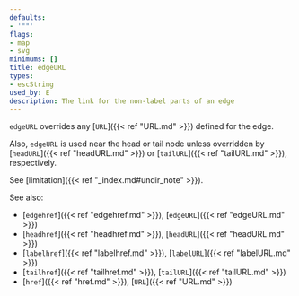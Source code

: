 ```yaml
---
defaults:
- '""'
flags:
- map
- svg
minimums: []
title: edgeURL
types:
- escString
used_by: E
description: The link for the non-label parts of an edge
---
```


`edgeURL` overrides any [`URL`]({{< ref "URL.md" >}}) defined for the edge.

Also, `edgeURL` is used near the head or tail node unless overridden
by [`headURL`]({{< ref "headURL.md" >}}) or [`tailURL`]({{< ref "tailURL.md" >}}), respectively.

See [limitation]({{< ref "_index.md#undir_note" >}}).

See also:

- [`edgehref`]({{< ref "edgehref.md" >}}), [`edgeURL`]({{< ref "edgeURL.md" >}})
- [`headhref`]({{< ref "headhref.md" >}}), [`headURL`]({{< ref "headURL.md" >}})
- [`labelhref`]({{< ref "labelhref.md" >}}), [`labelURL`]({{< ref "labelURL.md" >}})
- [`tailhref`]({{< ref "tailhref.md" >}}), [`tailURL`]({{< ref "tailURL.md" >}})
- [`href`]({{< ref "href.md" >}}), [`URL`]({{< ref "URL.md" >}})
